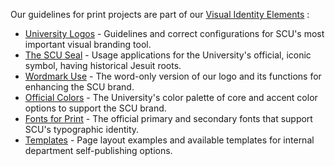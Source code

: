 Our guidelines for print projects are part of our [Visual Identity Elements](https://www.scu.edu/omc/brand-visual-style/visual-identity-elements/) :

* [University Logos](https://www.scu.edu/umc/visual-identity-elements/university-logos/) - Guidelines and correct configurations for SCU's most important visual branding tool.
* [The SCU Seal](https://www.scu.edu/umc/visual-identity-elements/the-scu-seal/) - Usage applications for the University's official, iconic symbol, having historical Jesuit roots.
* [Wordmark Use](https://www.scu.edu/umc/visual-identity-elements/wordmarks--headers/) - The word-only version of our logo and its functions for enhancing the SCU brand.
* [Official Colors](https://www.scu.edu/umc/visual-identity-elements/scu-color-palette/) - The University's color palette of core and accent color options to support the SCU brand.
* [Fonts for Print](https://www.scu.edu/umc/visual-identity-elements/university-fonts/) - The official primary and secondary fonts that support SCU's typographic identity.
* [Templates](https://www.scu.edu/umc/visual-identity-elements/layouts--templates/) - Page layout examples and available templates for internal department self-publishing options.
